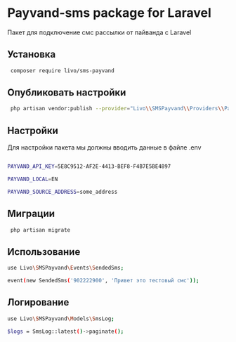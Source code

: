 # Payvand-sms package for Laravel
Пакет для подключение смс рассылки от пайванда с Laravel 
## Установка

```bash
 composer require livo/sms-payvand
```
## Опубликовать настройки

```bash
 php artisan vendor:publish --provider="Livo\\SMSPayvand\\Providers\\PayvandServiceProvider" --tag=payvand-config
```
## Настройки
Для настройки пакета мы должны вводить данные в файле .env
```bash

PAYVAND_API_KEY=5E8C9512-AF2E-4413-BEF8-F4B7E5BE4897

PAYVAND_LOCAL=EN

PAYVAND_SOURCE_ADDRESS=some_address


```

## Миграции
```bash
 php artisan migrate
```

## Использование
```bash
use Livo\SMSPayvand\Events\SendedSms;

event(new SendedSms('902222900', 'Привет это тестовый смс'));

```

## Логирование
```bash
use Livo\SMSPayvand\Models\SmsLog;

$logs = SmsLog::latest()->paginate();

```
